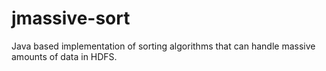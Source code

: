 jmassive-sort
=============

Java based implementation of sorting algorithms that can handle massive amounts of data in HDFS.
